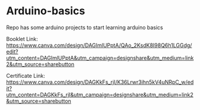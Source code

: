 # Arduino-basics
Repo has some arduino projects to start learning arduino basics

Booklet Link:
https://www.canva.com/design/DAGImlUPptA/QAo_2KsdK8I98Q6h1LGGdg/edit?utm_content=DAGImlUPptA&utm_campaign=designshare&utm_medium=link2&utm_source=sharebutton

Certificate Link:
https://www.canva.com/design/DAGKkFs_rjI/K36Lrwr3ihn5kV4uNRpC_w/edit?utm_content=DAGKkFs_rjI&utm_campaign=designshare&utm_medium=link2&utm_source=sharebutton
